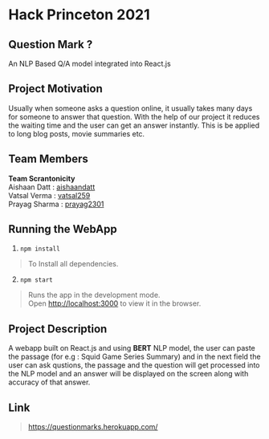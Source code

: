 # Hack Princeton 2021
## Question Mark ?
An NLP Based Q/A model integrated into React.js

## Project Motivation
Usually when someone asks a question online, it usually takes many days for someone to answer that question. With the help of our project it reduces the waiting time and the user can get an answer instantly. This is be applied to long blog posts, movie summaries etc.


## Team Members

**Team Scrantonicity**<br/>
Aishaan Datt : [aishaandatt](https://github.com/aishaandatt)<br/>
Vatsal Verma : [vatsal259](https://github.com/vatsal259)<br/>
Prayag Sharma : [prayag2301](https://github.com/prayag2301)<br/>

## Running the WebApp

1. ```npm install```
>To Install all dependencies.
2. `npm start`
>Runs the app in the development mode.\
Open [http://localhost:3000](http://localhost:3000) to view it in the browser.

## Project Description

A webapp built on React.js and using **BERT** NLP model, the user can paste the passage (for e.g : Squid Game Series Summary) and in the next field the user can ask qustions, the passage and the question will get processed into the NLP model and an answer will be displayed on the screen along with accuracy of that answer.

## Link
>https://questionmarks.herokuapp.com/
